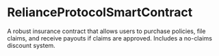 # RelianceProtocolSmartContract
A robust insurance contract that allows users to purchase policies, file claims, and receive payouts if claims are approved. Includes a no-claims discount system.
